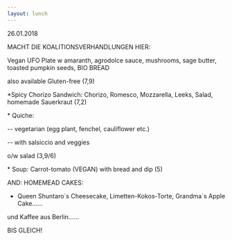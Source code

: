 ```yaml
---
layout: lunch
---
```



26.01.2018

MACHT DIE KOALITIONSVERHANDLUNGEN HIER:

Vegan UFO Plate w amaranth, agrodolce sauce, mushrooms, sage butter, toasted pumpkin seeds, BIO BREAD

also available Gluten-free (7,9)

\*Spicy Chorizo Sandwich: Chorizo, Romesco, Mozzarella, Leeks, Salad, homemade Sauerkraut (7,2)

\* Quiche:

-- vegetarian (egg plant, fenchel, cauliflower etc.)

-- with salsiccio and veggies

o/w salad (3,9/6)

\* Soup: Carrot-tomato (VEGAN) with bread and dip (5)

AND: HOMEMEAD CAKES:

- Queen Shuntaro&acute;s Cheesecake, Limetten-Kokos-Torte, Grandma&acute;s Apple Cake......

und Kaffee aus Berlin......

BIS GLEICH!